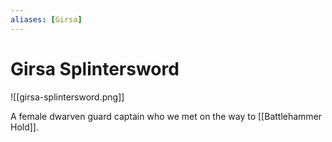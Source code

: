 ```yaml
---
aliases: [Girsa]
---
```

# Girsa Splintersword

![[girsa-splintersword.png]]

A female dwarven guard captain who we met on the way to [[Battlehammer Hold]].